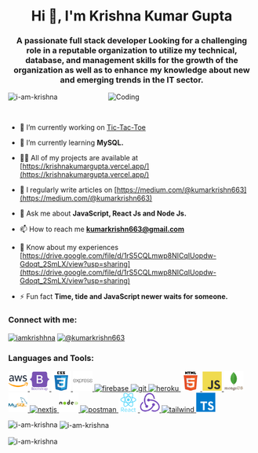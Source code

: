 <!-- [![MasterHead](https://encrypted-tbn0.gstatic.com/images?q=tbn:ANd9GcSisORitrNo814X5SIEAa53xz5fFrpoLUJL1A&usqp=CAU)] -->
<h1 align="center">Hi 👋, I'm Krishna Kumar Gupta</h1>
<h3 align="center">A passionate full stack developer Looking for a challenging role in a reputable organization to utilize my technical, database, and management skills for the growth of the organization as well as to enhance my knowledge about new and emerging trends in the IT sector.</h3>


<img align="right" alt="Coding" width="300" src="https://encrypted-tbn0.gstatic.com/images?q=tbn:ANd9GcRLeOaLMsCYNzMbl8ozDx0QsqYiNJG2NLG9NA&usqp=CAU"/>


<p align="left"> <img src="https://komarev.com/ghpvc/?username=i-am-krishna&label=Profile%20views&color=0e75b6&style=flat" alt="i-am-krishna" /> </p>

<p align="left"> <a href="https://twitter.com/" target="blank"><img src="https://img.shields.io/twitter/follow/?logo=twitter&style=for-the-badge" alt="" /></a> </p>

- 🔭 I’m currently working on [Tic-Tac-Toe](https://calm-pithivier-182e39.netlify.app/)

- 🌱 I’m currently learning **MySQL.**

- 👨‍💻 All of my projects are available at [https://krishnakumargupta.vercel.app/](https://krishnakumargupta.vercel.app/)

- 📝 I regularly write articles on [https://medium.com/@kumarkrishn663](https://medium.com/@kumarkrishn663)

- 💬 Ask me about **JavaScript, React Js and Node Js.**

- 📫 How to reach me **kumarkrishn663@gmail.com**

- 📄 Know about my experiences [https://drive.google.com/file/d/1rS5CQLmwp8NICqIUopdw-Gdoqt_2SmLX/view?usp=sharing](https://drive.google.com/file/d/1rS5CQLmwp8NICqIUopdw-Gdoqt_2SmLX/view?usp=sharing)

- ⚡ Fun fact **Time, tide and JavaScript newer waits for someone.**

<h3 align="left">Connect with me:</h3>
<p align="left">
<a href="https://linkedin.com/in/iamkrishhna" target="blank"><img align="center" src="https://raw.githubusercontent.com/rahuldkjain/github-profile-readme-generator/master/src/images/icons/Social/linked-in-alt.svg" alt="iamkrishhna" height="30" width="40" /></a>
<a href="https://medium.com/@kumarkrishn663" target="blank"><img align="center" src="https://raw.githubusercontent.com/rahuldkjain/github-profile-readme-generator/master/src/images/icons/Social/medium.svg" alt="@kumarkrishn663" height="30" width="40" /></a>
</p>

<h3 align="left">Languages and Tools:</h3>
<p align="left"> <a href="https://aws.amazon.com" target="_blank" rel="noreferrer"> <img src="https://raw.githubusercontent.com/devicons/devicon/master/icons/amazonwebservices/amazonwebservices-original-wordmark.svg" alt="aws" width="40" height="40"/> </a> <a href="https://getbootstrap.com" target="_blank" rel="noreferrer"> <img src="https://raw.githubusercontent.com/devicons/devicon/master/icons/bootstrap/bootstrap-plain-wordmark.svg" alt="bootstrap" width="40" height="40"/> </a> <a href="https://www.w3schools.com/css/" target="_blank" rel="noreferrer"> <img src="https://raw.githubusercontent.com/devicons/devicon/master/icons/css3/css3-original-wordmark.svg" alt="css3" width="40" height="40"/> </a> <a href="https://expressjs.com" target="_blank" rel="noreferrer"> <img src="https://raw.githubusercontent.com/devicons/devicon/master/icons/express/express-original-wordmark.svg" alt="express" width="40" height="40"/> </a> <a href="https://firebase.google.com/" target="_blank" rel="noreferrer"> <img src="https://www.vectorlogo.zone/logos/firebase/firebase-icon.svg" alt="firebase" width="40" height="40"/> </a> <a href="https://git-scm.com/" target="_blank" rel="noreferrer"> <img src="https://www.vectorlogo.zone/logos/git-scm/git-scm-icon.svg" alt="git" width="40" height="40"/> </a> <a href="https://heroku.com" target="_blank" rel="noreferrer"> <img src="https://www.vectorlogo.zone/logos/heroku/heroku-icon.svg" alt="heroku" width="40" height="40"/> </a> <a href="https://www.w3.org/html/" target="_blank" rel="noreferrer"> <img src="https://raw.githubusercontent.com/devicons/devicon/master/icons/html5/html5-original-wordmark.svg" alt="html5" width="40" height="40"/> </a> <a href="https://developer.mozilla.org/en-US/docs/Web/JavaScript" target="_blank" rel="noreferrer"> <img src="https://raw.githubusercontent.com/devicons/devicon/master/icons/javascript/javascript-original.svg" alt="javascript" width="40" height="40"/> </a> <a href="https://www.mongodb.com/" target="_blank" rel="noreferrer"> <img src="https://raw.githubusercontent.com/devicons/devicon/master/icons/mongodb/mongodb-original-wordmark.svg" alt="mongodb" width="40" height="40"/> </a> <a href="https://www.mysql.com/" target="_blank" rel="noreferrer"> <img src="https://raw.githubusercontent.com/devicons/devicon/master/icons/mysql/mysql-original-wordmark.svg" alt="mysql" width="40" height="40"/> </a> <a href="https://nextjs.org/" target="_blank" rel="noreferrer"> <img src="https://cdn.worldvectorlogo.com/logos/nextjs-2.svg" alt="nextjs" width="40" height="40"/> </a> <a href="https://nodejs.org" target="_blank" rel="noreferrer"> <img src="https://raw.githubusercontent.com/devicons/devicon/master/icons/nodejs/nodejs-original-wordmark.svg" alt="nodejs" width="40" height="40"/> </a> <a href="https://postman.com" target="_blank" rel="noreferrer"> <img src="https://www.vectorlogo.zone/logos/getpostman/getpostman-icon.svg" alt="postman" width="40" height="40"/> </a> <a href="https://reactjs.org/" target="_blank" rel="noreferrer"> <img src="https://raw.githubusercontent.com/devicons/devicon/master/icons/react/react-original-wordmark.svg" alt="react" width="40" height="40"/> </a> <a href="https://redux.js.org" target="_blank" rel="noreferrer"> <img src="https://raw.githubusercontent.com/devicons/devicon/master/icons/redux/redux-original.svg" alt="redux" width="40" height="40"/> </a> <a href="https://tailwindcss.com/" target="_blank" rel="noreferrer"> <img src="https://www.vectorlogo.zone/logos/tailwindcss/tailwindcss-icon.svg" alt="tailwind" width="40" height="40"/> </a> <a href="https://www.typescriptlang.org/" target="_blank" rel="noreferrer"> <img src="https://raw.githubusercontent.com/devicons/devicon/master/icons/typescript/typescript-original.svg" alt="typescript" width="40" height="40"/> </a> </p>

<p><img align="left" src="https://github-readme-stats.vercel.app/api/top-langs?username=i-am-krishna&show_icons=true&locale=en&layout=compact" alt="i-am-krishna" /></p>

<p>&nbsp;<img align="center" src="https://github-readme-stats.vercel.app/api?username=i-am-krishna&show_icons=true&locale=en" alt="i-am-krishna" /></p>

<p><img align="center" src="https://github-readme-streak-stats.herokuapp.com/?user=i-am-krishna&" alt="i-am-krishna" /></p>
